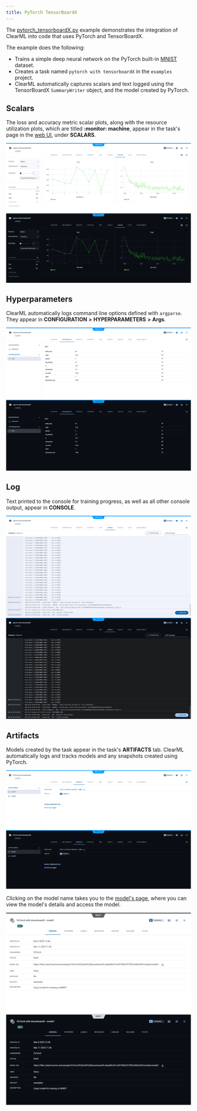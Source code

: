 ```yaml
---
title: PyTorch TensorBoardX
---
```


The [pytorch_tensorboardX.py](https://github.com/clearml/clearml/blob/master/examples/frameworks/tensorboardx/pytorch_tensorboardX.py) 
example demonstrates the integration of ClearML into code that uses PyTorch and TensorBoardX. 

The example does the following:
* Trains a simple deep neural network on the PyTorch built-in [MNIST](https://pytorch.org/vision/stable/datasets.html#mnist) 
  dataset. 
* Creates a task named `pytorch with tensorboardX` in the `examples` project.
* ClearML automatically captures scalars and text logged using the TensorBoardX `SummaryWriter` object, and 
  the model created by PyTorch. 

## Scalars

The loss and accuracy metric scalar plots, along with the resource utilization plots, which are titled **:monitor: machine**, 
appear in the task's page in the [web UI](../../../webapp/webapp_overview.md), under **SCALARS**.


![Scalars](../../../img/examples_pytorch_tensorboardx_03.png#light-mode-only)
![Scalars](../../../img/examples_pytorch_tensorboardx_03_dark.png#dark-mode-only)

## Hyperparameters

ClearML automatically logs command line options defined with `argparse`. They appear in **CONFIGURATION** **>** 
**HYPERPARAMETERS** **>** **Args**.

![Hyperparameters](../../../img/examples_pytorch_tensorboardx_01.png#light-mode-only)
![Hyperparameters](../../../img/examples_pytorch_tensorboardx_01_dark.png#dark-mode-only)

## Log

Text printed to the console for training progress, as well as all other console output, appear in **CONSOLE**.

![Console log](../../../img/examples_pytorch_tensorboardx_02.png#light-mode-only)
![Console log](../../../img/examples_pytorch_tensorboardx_02_dark.png#dark-mode-only)

## Artifacts

Models created by the task appear in the task's **ARTIFACTS** tab. ClearML automatically logs and tracks 
models and any snapshots created using PyTorch. 

![Artifacts](../../../img/examples_pytorch_tensorboardx_04.png#light-mode-only)
![Artifacts](../../../img/examples_pytorch_tensorboardx_04_dark.png#dark-mode-only)

Clicking on the model name takes you to the [model's page](../../../webapp/webapp_model_viewing.md), where you can view 
the model's details and access the model.

![Model details](../../../img/examples_pytorch_tensorboardx_model.png#light-mode-only)
![Model details](../../../img/examples_pytorch_tensorboardx_model_dark.png#dark-mode-only)
